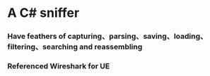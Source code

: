 # A C# sniffer

### Have feathers of capturing、parsing、saving、loading、filtering、searching and reassembling

### Referenced Wireshark for UE